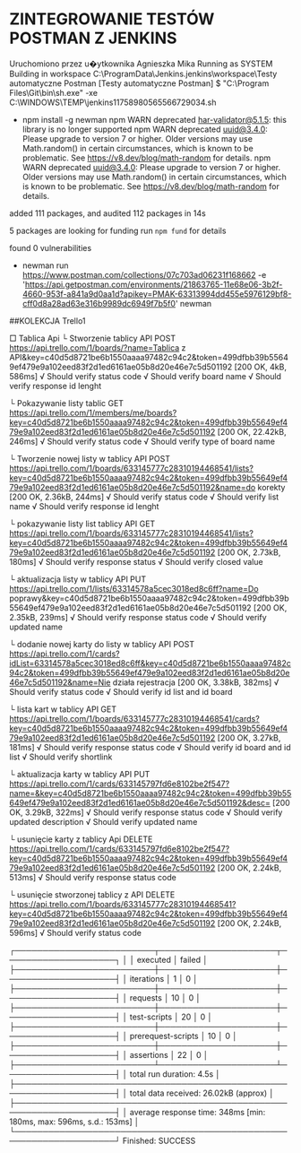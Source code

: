 # ZINTEGROWANIE TESTÓW POSTMAN Z JENKINS
Uruchomiono przez u�ytkownika Agnieszka Mika
Running as SYSTEM
Building in workspace C:\ProgramData\Jenkins\.jenkins\workspace\Testy automatyczne Postman
[Testy automatyczne Postman] $ "C:\Program Files\Git\bin\sh.exe" -xe C:\WINDOWS\TEMP\jenkins11758980565566729034.sh
+ npm install -g newman
npm WARN deprecated har-validator@5.1.5: this library is no longer supported
npm WARN deprecated uuid@3.4.0: Please upgrade  to version 7 or higher.  Older versions may use Math.random() in certain circumstances, which is known to be problematic.  See https://v8.dev/blog/math-random for details.
npm WARN deprecated uuid@3.4.0: Please upgrade  to version 7 or higher.  Older versions may use Math.random() in certain circumstances, which is known to be problematic.  See https://v8.dev/blog/math-random for details.

added 111 packages, and audited 112 packages in 14s

5 packages are looking for funding
  run `npm fund` for details

found 0 vulnerabilities
+ newman run https://www.postman.com/collections/07c703ad06231f168662 -e 'https://api.getpostman.com/environments/21863765-11e68e06-3b2f-4660-953f-a841a9d0aa1d?apikey=PMAK-63313994dd455e5976129bf8-cff0d8a28ad63e316b9989dc6949f7b5f0'
newman

##KOLEKCJA Trello1

□ Tablica Api
└ Stworzenie tablicy API
  POST https://api.trello.com/1/boards/?name=Tablica z API&key=c40d5d8721be6b1550aaaa97482c94c2&token=499dfbb39b55649ef479e9a102eed83f2d1ed6161ae05b8d20e46e7c5d501192 [200 OK, 4kB, 586ms]
  √  Should verify status code
  √  Should verify board name
  √  Should verify response id lenght

└ Pokazywanie listy tablic
  GET https://api.trello.com/1/members/me/boards?key=c40d5d8721be6b1550aaaa97482c94c2&token=499dfbb39b55649ef479e9a102eed83f2d1ed6161ae05b8d20e46e7c5d501192 [200 OK, 22.42kB, 246ms]
  √  Should verify status code
  √  Should verify type of board name

└ Tworzenie nowej listy w tablicy API
  POST https://api.trello.com/1/boards/633145777c28310194468541/lists?key=c40d5d8721be6b1550aaaa97482c94c2&token=499dfbb39b55649ef479e9a102eed83f2d1ed6161ae05b8d20e46e7c5d501192&name=do korekty [200 OK, 2.36kB, 244ms]
  √  Should verify status code
  √  Should verify list name
  √  Should verify response id lenght

└ pokazywanie listy list tablicy API
  GET https://api.trello.com/1/boards/633145777c28310194468541/lists?key=c40d5d8721be6b1550aaaa97482c94c2&token=499dfbb39b55649ef479e9a102eed83f2d1ed6161ae05b8d20e46e7c5d501192 [200 OK, 2.73kB, 180ms]
  √  Should verify response status
  √  Should verify closed value

└ aktualizacja listy w tablicy API
  PUT https://api.trello.com/1/lists/63314578a5cec3018ed8c6ff?name=Do poprawy&key=c40d5d8721be6b1550aaaa97482c94c2&token=499dfbb39b55649ef479e9a102eed83f2d1ed6161ae05b8d20e46e7c5d501192 [200 OK, 2.35kB, 239ms]
  √  Should verify response status code
  √  Should verify updated name

└ dodanie nowej karty do listy w tablicy API
  POST https://api.trello.com/1/cards?idList=63314578a5cec3018ed8c6ff&key=c40d5d8721be6b1550aaaa97482c94c2&token=499dfbb39b55649ef479e9a102eed83f2d1ed6161ae05b8d20e46e7c5d501192&name=Nie działa rejestracja [200 OK, 3.38kB, 382ms]
  √  Should verify status code
  √  Should verify id list and id board

└ lista kart w tablicy API
  GET https://api.trello.com/1/boards/633145777c28310194468541/cards?key=c40d5d8721be6b1550aaaa97482c94c2&token=499dfbb39b55649ef479e9a102eed83f2d1ed6161ae05b8d20e46e7c5d501192 [200 OK, 3.27kB, 181ms]
  √  Should verify response status code
  √  Should verify id board and id list
  √  Should verify shortlink

└ aktualizacja karty w tablicy API
  PUT https://api.trello.com/1/cards/633145797fd6e8102be2f547?name=&key=c40d5d8721be6b1550aaaa97482c94c2&token=499dfbb39b55649ef479e9a102eed83f2d1ed6161ae05b8d20e46e7c5d501192&desc= [200 OK, 3.29kB, 322ms]
  √  Should verify response status code
  √  Should verify updated description
  √  Should verify updated name

└ usunięcie karty z tablicy Api
  DELETE https://api.trello.com/1/cards/633145797fd6e8102be2f547?key=c40d5d8721be6b1550aaaa97482c94c2&token=499dfbb39b55649ef479e9a102eed83f2d1ed6161ae05b8d20e46e7c5d501192 [200 OK, 2.24kB, 513ms]
  √  Should verify response status code

└ usunięcie stworzonej tablicy z API
  DELETE https://api.trello.com/1/boards/633145777c28310194468541?key=c40d5d8721be6b1550aaaa97482c94c2&token=499dfbb39b55649ef479e9a102eed83f2d1ed6161ae05b8d20e46e7c5d501192 [200 OK, 2.24kB, 596ms]
  √  Should verify status code

┌─────────────────────────┬─────────────────────┬────────────────────┐
│                         │            executed │             failed │
├─────────────────────────┼─────────────────────┼────────────────────┤
│              iterations │                   1 │                  0 │
├─────────────────────────┼─────────────────────┼────────────────────┤
│                requests │                  10 │                  0 │
├─────────────────────────┼─────────────────────┼────────────────────┤
│            test-scripts │                  20 │                  0 │
├─────────────────────────┼─────────────────────┼────────────────────┤
│      prerequest-scripts │                  10 │                  0 │
├─────────────────────────┼─────────────────────┼────────────────────┤
│              assertions │                  22 │                  0 │
├─────────────────────────┴─────────────────────┴────────────────────┤
│ total run duration: 4.5s                                           │
├────────────────────────────────────────────────────────────────────┤
│ total data received: 26.02kB (approx)                              │
├────────────────────────────────────────────────────────────────────┤
│ average response time: 348ms [min: 180ms, max: 596ms, s.d.: 153ms] │
└────────────────────────────────────────────────────────────────────┘
Finished: SUCCESS
